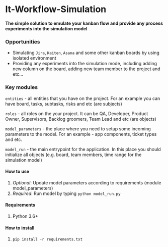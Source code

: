 # It-Workflow-Simulation
**The simple solution to emulate your kanban flow and provide any process experiments into the simulation model**

### Opportunities
 - Simulating `Jira`, `Kaiten`, `Asana` and some other kanban boards by using isolated environment
 - Providing any experiments into the simulation mode, including adding new column on the board, adding new team member to the project and etc...

### Key modules

`entities` - all entities that you have on the project. For an example you can have board, tasks, subtasks, risks and etc (are subjects)

`roles` - all roles on the your project. It can be QA, Developer, Product Owner, Supervisors, Backlog groomers, Team Lead and etc (are objects)

`model_parameters` - the place where you need to setup some incoming parameters to the model. 
For an example - app components, ticket types and etc.

`model_run` - the main entrypoint for the application. In this place you should initialize all objects (e.g. board, team members, time range for the simulation model) 

#### How to use
1. *Optional*: Update model parameters according to requirements (module model_parameters)
2. *Required*: Run model by typing `python model_run.py`

#### Requirements
1. Python 3.6+

#### How to install
1. `pip install -r requirements.txt`

